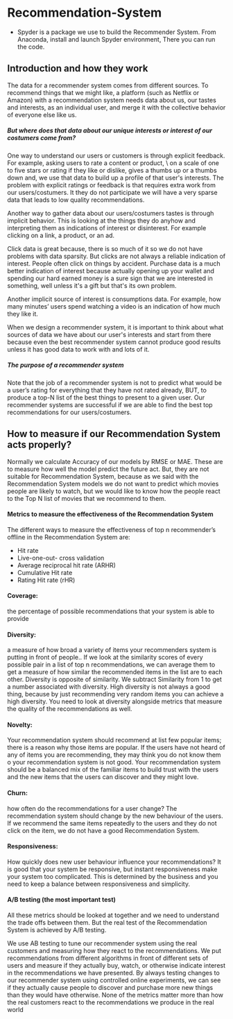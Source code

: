 # Recommendation-System
* Spyder is a package we use to build the Recommender System.
From Anaconda, install and launch Spyder environment, There you can run the code.


## Introduction and how they work

The data for a recommender system comes from different sources. To recommend things that we might like, a platform (such as Netflix or Amazon) with a recommendation system needs data about us, our tastes and interests, as an individual user, and merge it with the collective behavior of everyone else like us.  

##### But where does that data about our unique interests or interest of our costumers come from? 

One way to understand our users or customers is through explicit feedback. For example, asking users to rate a content or product, \ on a scale of one to five stars or rating if they like or dislike, gives a thumbs up or a thumbs down and, we use that data to build up a profile of that user's interests. The problem with explicit ratings or feedback is that requires extra work from our users/costumers. It they do not participate we will have a very sparse data that leads to low quality recommendations. 

Another way to gather data about our users/costumers tastes is through implicit behavior. This is looking at the things they do anyhow and interpreting them as indications of interest or disinterest. For example clicking on a link, a product, or an ad.

Click data is great because, there is so much of it so we do not have problems with data sparsity. But clicks are not always a reliable indication of interest. People often click on things by accident. Purchase data is a much better indication of interest because actually opening up your wallet and spending our hard earned money is a sure sign that we are interested in something, well unless it's a gift but that's its own problem. 

Another implicit source of interest is consumptions data. For example, how many minutes’ users spend watching a video is an indication of how much they like it.

When we design a recommender system, it is important to think about what sources of data we have about our user's interests and start from there because even the best recommender system cannot produce good results unless it has good data to work with and lots of it.

##### The purpose of a recommender system
Note that the job of a recommender system is not to predict what would be a user’s rating for everything that they have not rated already, BUT, to produce a top-N list of the best things to present to a given user. Our recommender systems are successful if we are able to find the best top recommendations for our users/costumers.


## How to measure if our Recommendation System acts properly?

Normally we calculate Accuracy of our models by RMSE or MAE. These are to measure how well the model predict the future act. But, they are not suitable for Recommendation System, because as we said with the Recommendation System models we do not want to predict which movies people are likely to watch, but we would like to know how the people react to the Top N list of movies that we recommend to them.



#### Metrics to measure the effectiveness of the Recommendation System
The different ways to measure the effectiveness of top n recommender’s offline in the Recommendation System are:

- Hit rate
- Live-one-out- cross validation
- Average reciprocal hit rate (ARHR)
- Cumulative Hit rate
- Rating Hit rate (rHR)

#### Coverage: 
the percentage of possible recommendations that your system is able to provide

####  Diversity:
a measure of how broad a variety of items your recommenders system is putting in front of people.. If we look at the similarity scores of every possible pair in a list of top n recommendations, we can average them to get a measure of how similar the recommended items in the list are to each other. Diversity is opposite of similarity. We subtract Similarity from 1 to get a number associated with diversity. High diversity is not always a good thing, because by just recommending very random items you can achieve a high diversity. You need to look at diversity alongside metrics that measure the quality of the recommendations as well.

#### Novelty: 
Your recommendation system should recommend at list few popular items; there is a reason why those items are popular. If the users have not heard of any of items you are recommending, they may think you do not know them o your recommendation system is not good. Your recommendation system should be a balanced mix of the familiar items to build trust with the users and the new items that the users can discover and they might love.

#### Churn:
how often do the recommendations for a user change? The recommendation system should change by the new behaviour of the users. If we recommend the same items repeatedly to the users and they do not click on the item, we do not have a good Recommendation System. 
 
#### Responsiveness:
How quickly does new user behaviour influence your recommendations? It is good that your system be responsive, but instant responsiveness make your system too complicated. This is determined by the business and you need to keep a balance between responsiveness and simplicity.

#### A/B testing (the most important test)
All these metrics should be looked at together and we need to understand the trade offs between them. But the real test of the Recommendation System is achieved by A/B testing.

We use AB testing to tune our recommender system using the real customers and measuring how they react to the recommendations. We put recommendations from different algorithms in front of different sets of users and measure if they actually buy, watch, or otherwise indicate interest in the recommendations we have presented. By always testing changes to our recommender system using controlled online experiments, we can see if they actually cause people to discover and purchase more new things than they would have otherwise. None of the metrics matter more than how the real customers react to the recommendations we produce in the real world	


